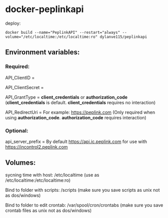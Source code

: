# docker-peplinkapi
deploy:
```
docker build --name="PeplinkAPI" --restart="always" --volume="/etc/localtime:/etc/localtime:ro" dylanve115/peplinkapi
```
## Environment variables:
### Required:
API_ClientID = 

API_ClientSecret = 

API_GrantType = **client_credentials** or **authorization_code** (**client_credentials** is default. **client_credentials** requires no interaction)

API_RedirectUri = For example: https://peplink.com (Only required when using **authorization_code**. **authorization_code** requires interaction)

### Optional:
 
api_server_prefix = By default https://api.ic.peplink.com for use with https://incontrol2.peplink.com

## Volumes:
sycning time with host: /etc/localtime (use as /etc/localtime:/etc/localtime:ro)

Bind to folder with scripts: /scripts (make sure you save scripts as unix not as dos/windows)

Bind to folder to edit crontab: /var/spool/cron/crontabs (make sure you save crontab files as unix not as dos/windows)
